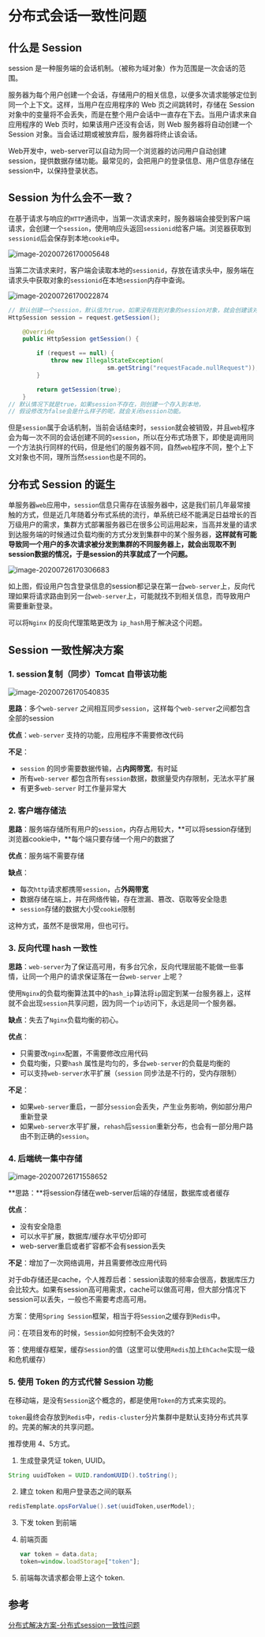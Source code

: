 # 分布式会话一致性问题

## 什么是 Session

   session 是一种服务端的会话机制。（被称为域对象）作为范围是一次会话的范围。

   服务器为每个用户创建一个会话，存储用户的相关信息，以便多次请求能够定位到同一个上下文。这样，当用户在应用程序的 Web 页之间跳转时，存储在 Session 对象中的变量将不会丢失，而是在整个用户会话中一直存在下去。当用户请求来自应用程序的 Web 页时，如果该用户还没有会话，则 Web 服务器将自动创建一个 Session 对象。当会话过期或被放弃后，服务器将终止该会话。

   Web开发中，web-server可以自动为同一个浏览器的访问用户自动创建session，提供数据存储功能。最常见的，会把用户的登录信息、用户信息存储在session中，以保持登录状态。

## Session 为什么会不一致？

在基于请求与响应的`HTTP`通讯中，当第一次请求来时，服务器端会接受到客户端请求，会创建一个`session`，使用响应头返回`sessionid`给客户端。浏览器获取到`sessionid`后会保存到本地`cookie`中。

![image-20200726170005648](分布式会话一致性问题.assets/image-20200726170005648.png)

  当第二次请求来时，客户端会读取本地的`sessionid`，存放在请求头中，服务端在请求头中获取对象的`sessionid`在本地`session`内存中查询。

![image-20200726170022874](分布式会话一致性问题.assets/image-20200726170022874.png)

```java
// 默认创建一个session，默认值为true，如果没有找到对象的session对象，就会创建该对象，并且将生成的sessionid 存入到响应头中。
HttpSession session = request.getSession();

    @Override
    public HttpSession getSession() {

        if (request == null) {
            throw new IllegalStateException(
                            sm.getString("requestFacade.nullRequest"));
        }

        return getSession(true);
    }
// 默认情况下就是true，如果session不存在，则创建一个存入到本地，
// 假设修改为false会是什么样子的呢，就会关闭session功能。
```

但是`session`属于会话机制，当前会话结束时，`session`就会被销毁，并且`web`程序会为每一次不同的会话创建不同的`session`，所以在分布式场景下，即使是调用同一个方法执行同样的代码，但是他们的服务器不同，自然`web`程序不同，整个上下文对象也不同，理所当然`session`也是不同的。

## 分布式 Session 的诞生

  单服务器`web`应用中，`session`信息只需存在该服务器中，这是我们前几年最常接触的方式，但是近几年随着分布式系统的流行，单系统已经不能满足日益增长的百万级用户的需求，集群方式部署服务器已在很多公司运用起来，当高并发量的请求到达服务端的时候通过负载均衡的方式分发到集群中的某个服务器，**这样就有可能导致同一个用户的多次请求被分发到集群的不同服务器上，就会出现取不到session数据的情况，于是session的共享就成了一个问题。**

![image-20200726170306683](分布式会话一致性问题.assets/image-20200726170306683.png)

如上图，假设用户包含登录信息的session都记录在第一台`web-server`上，反向代理如果将请求路由到另一台`web-server`上，可能就找不到相关信息，而导致用户需要重新登录。

可以将`Nginx` 的反向代理策略更改为 `ip_hash`用于解决这个问题。

## Session 一致性解决方案

### 1. session复制（同步）Tomcat 自带该功能

![image-20200726170540835](分布式会话一致性问题.assets/image-20200726170540835.png)

**思路**：多个`web-server` 之间相互同步`session`，这样每个`web-server`之间都包含全部的session

**优点**：`web-server` 支持的功能，应用程序不需要修改代码

**不足**：

- `session` 的同步需要数据传输，占**内网带宽**，有时延
- 所有`web-server` 都包含所有`session`数据，数据量受内存限制，无法水平扩展
- 有更多`web-server` 时工作量非常大

### 2. 客户端存储法

**思路**：服务端存储所有用户的`session`，内存占用较大，**可以将session存储到浏览器cookie中，**每个端只要存储一个用户的数据了

**优点**：服务端不需要存储

**缺点**：

- 每次`http`请求都携带`session`，占**外网带宽**
- 数据存储在端上，并在网络传输，存在泄漏、篡改、窃取等安全隐患
- `session`存储的数据大小受`cookie`限制

这种方式，虽然不是很常用，但也可行。

### 3. 反向代理 hash 一致性

**思路**：`web-server`为了保证高可用，有多台冗余，反向代理层能不能做一些事情，让同一个用户的请求保证落在一台`web-server` 上呢？

使用`Nginx`的负载均衡算法其中的`hash_ip`算法将`ip`固定到某一台服务器上，这样就不会出现`session`共享问题，因为同一个`ip`访问下，永远是同一个服务器。

**缺点**：失去了`Nginx`负载均衡的初心。

**优点**：

- 只需要改`nginx`配置，不需要修改应用代码
- 负载均衡，只要`hash` 属性是均匀的，多台`web-server`的负载是均衡的
- 可以支持`web-server`水平扩展（`session` 同步法是不行的，受内存限制）

**不足**：

- 如果`web-server`重启，一部分`session`会丢失，产生业务影响，例如部分用户重新登录
- 如果`web-server`水平扩展，`rehash`后`session`重新分布，也会有一部分用户路由不到正确的`session`。

### 4. 后端统一集中存储

![image-20200726171558652](分布式会话一致性问题.assets/image-20200726171558652.png)

**思路：**将session存储在web-server后端的存储层，数据库或者缓存

**优点**：

- 没有安全隐患
- 可以水平扩展，数据库/缓存水平切分即可
- web-server重启或者扩容都不会有session丢失

**不足**：增加了一次网络调用，并且需要修改应用代码

对于db存储还是cache，个人推荐后者：session读取的频率会很高，数据库压力会比较大。如果有session高可用需求，cache可以做高可用，但大部分情况下session可以丢失，一般也不需要考虑高可用。

方案：使用`Spring Session`框架，相当于将`Session`之缓存到`Redis`中。

问：在项目发布的时候，`Session`如何控制不会失效的?

答：使用缓存框架，缓存`Session`的值（这里可以使用`Redis`加上`EhCache`实现一级和危机缓存）

### 5. 使用 Token 的方式代替 Session 功能

   在移动端，是没有`Session`这个概念的，都是使用`Token`的方式来实现的。

`token`最终会存放到`Redis`中，`redis-cluster`分片集群中是默认支持分布式共享的。完美的解决的共享问题。

推荐使用 4、5方式。

1. 生成登录凭证 token, UUID。

```java
String uuidToken = UUID.randomUUID().toString();
```

2. 建立 token 和用户登录态之间的联系

```java
redisTemplate.opsForValue().set(uuidToken,userModel);
```

3. 下发 token 到前端

4. 前端页面

   ```javascript
   var token = data.data;
   token=window.loadStorage["token"];
   ```

5. 前端每次请求都会带上这个 token.

## 参考

[分布式解决方案-分布式session一致性问题](https://www.jianshu.com/p/b889f9a49fec)